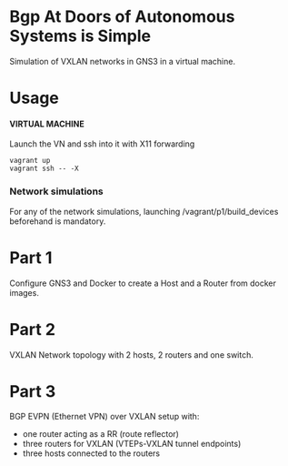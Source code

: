# Bgp At Doors of Autonomous Systems is Simple

Simulation of VXLAN networks in GNS3 in a virtual machine.

# Usage
#### VIRTUAL MACHINE
Launch the VN and ssh into it with X11 forwarding

``` 
vagrant up
vagrant ssh -- -X
```
### Network simulations
For any of the network simulations, launching /vagrant/p1/build_devices beforehand is mandatory.

# Part 1
Configure GNS3 and Docker to create a Host and a Router from docker images.

# Part 2
VXLAN Network topology with 2 hosts, 2 routers and one switch.

# Part 3
BGP EVPN (Ethernet VPN) over VXLAN setup with:
- one router acting as a RR (route reflector)
- three routers for VXLAN (VTEPs-VXLAN tunnel endpoints)
- three hosts connected to the routers 



